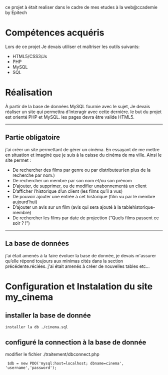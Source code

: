 ce projet à était realiser dans le cadre de mes etudes à la web@ccademie by Epitech
# Compétences acquéris
Lors de ce projet Je devais utiliser et maîtriser les outils suivants:
  * HTML5/CSS3/Js
  * PHP
  * MySQL
  * SQL
  
# Réalisation

À partir de la base de données MySQL fournie avec le sujet, Je devais  réaliser un site qui permettra d’interagir avec cette dernière. le but du projet est orienté PHP et MySQL. les pages devra être valide HTML5.

----------------

## Partie obligatoire
      
j'ai créer un site permettant de gérer un cinéma. En essayant de me mettre en situation et imaginé  que je suis à la caisse du cinéma de ma ville. Ainsi le site  permet :

   * De rechercher des films par genre ou par distributeur(en plus de la recherche par nom.)
   * De rechercher un membre par son nom et/ou son prénom
   * D’ajouter, de supprimer, ou de modifier unabonnementà un client
   * D’afficher l’historique d’un client (les films qu’il a vus)
   * De pouvoir ajouter une entrée à cet historique (film vu par le membre aujourd’hui)
   * D’ajouter un avis sur un film (avis qui sera ajouté à la tablehistorique-membre)
   * De rechercher les films par date de projection (“Quels films passent ce soir ? !”)
    
----------------

## La base de données
j'ai était amenés à la faire évoluer la base de donnée, je devais m'assurer qu’elle répond toujours aux minimas cités dans la section précédente.réciées. j'ai était  amenés à créer de nouvelles tables etc...

# Configuration et Instalation du site my_cinema
  ## installer la base de donnée
  `installer la db ./cinema.sql`
  ## configuré la connection à la base de donnée
  modifier le fichier ./traitement/dbconnect.php 
  
   ` $db = new PDO('mysql:host=localhost; dbname=cinema', 'username','password');`
  
  
